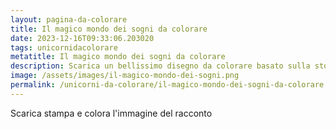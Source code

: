 ```yaml
---
layout: pagina-da-colorare
title: Il magico mondo dei sogni da colorare
date: 2023-12-16T09:33:06.203020
tags: unicornidacolorare
metatitle: Il magico mondo dei sogni da colorare
description: Scarica un bellissimo disegno da colorare basato sulla storia Il magico mondo dei sogni
image: /assets/images/il-magico-mondo-dei-sogni.png
permalink: /unicorni-da-colorare/il-magico-mondo-dei-sogni-da-colorare.html
---
```

Scarica stampa e colora l'immagine del racconto
        